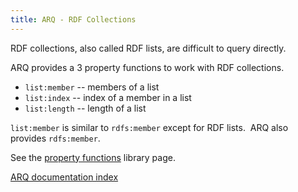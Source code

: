 ```yaml
---
title: ARQ - RDF Collections
---
```


RDF collections, also called RDF lists, are difficult to query
directly.

ARQ provides a 3 property functions to work with RDF collections. 

-   `list:member` -- members of a list
-   `list:index` -- index of a member in a list
-   `list:length` -- length of a list

`list:member` is similar to `rdfs:member` except for RDF lists. 
ARQ also provides `rdfs:member`.

See the [property functions](library-propfunc.html) library page.


[ARQ documentation index](index.html)
